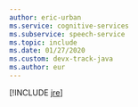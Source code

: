 ```yaml
---
author: eric-urban
ms.service: cognitive-services
ms.subservice: speech-service
ms.topic: include
ms.date: 01/27/2020
ms.custom: devx-track-java
ms.author: eur
---
```


[!INCLUDE [jre](./jre.md)]
